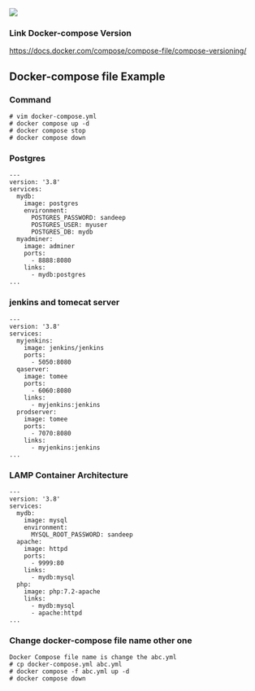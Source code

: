 ![](https://quintagroup.com/cms/technology/Images/docker-compose-button.jpg)
### Link Docker-compose Version
https://docs.docker.com/compose/compose-file/compose-versioning/
## Docker-compose file Example
### Command
```
# vim docker-compose.yml
# docker compose up -d
# docker compose stop
# docker compose down
```
### Postgres
```
---
version: '3.8'
services:
  mydb:
    image: postgres
    environment:
      POSTGRES_PASSWORD: sandeep
      POSTGRES_USER: myuser
      POSTGRES_DB: mydb
  myadminer:
    image: adminer
    ports:
      - 8888:8080
    links:
      - mydb:postgres
...
```
### jenkins and tomecat server
```
---
version: '3.8'
services:
  myjenkins:
    image: jenkins/jenkins
    ports:
      - 5050:8080
  qaserver:
    image: tomee
    ports:
      - 6060:8080
    links:
      - myjenkins:jenkins
  prodserver:
    image: tomee
    ports:
      - 7070:8080
    links:
      - myjenkins:jenkins
...
```
### LAMP Container Architecture
```
---
version: '3.8'
services:
  mydb:
    image: mysql
    environment:
      MYSQL_ROOT_PASSWORD: sandeep
  apache:
    image: httpd
    ports:
      - 9999:80
    links:
      - mydb:mysql
  php:
    image: php:7.2-apache
    links:
      - mydb:mysql
      - apache:httpd
...
```
### Change docker-compose file name other one
```
Docker Compose file name is change the abc.yml
# cp docker-compose.yml abc.yml
# docker compose -f abc.yml up -d
# docker compose down
```

